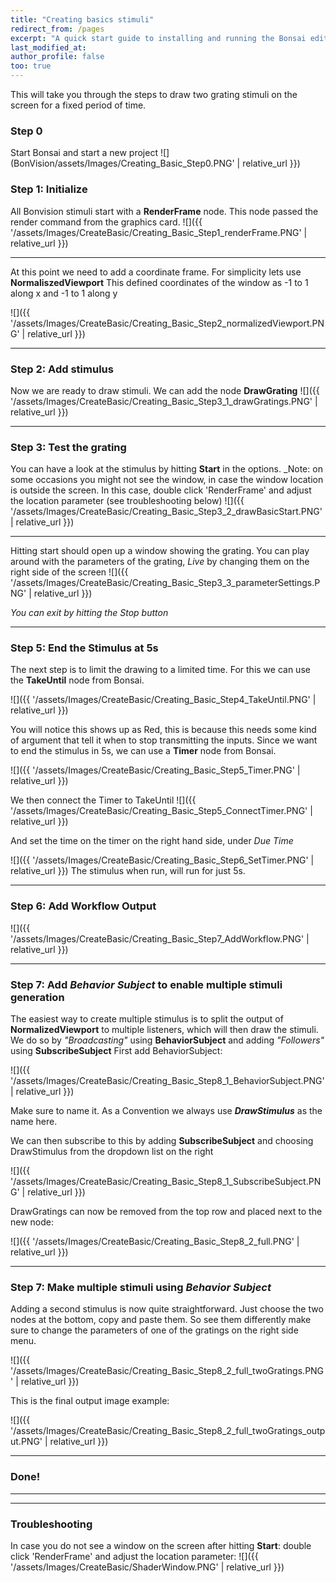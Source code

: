 ```yaml
---
title: "Creating basics stimuli"
redirect_from: /pages
excerpt: "A quick start guide to installing and running the Bonsai editor."
last_modified_at: 
author_profile: false
too: true
---
```


This will take you through the steps to draw two grating stimuli on the screen for a fixed period of time.

### Step 0
Start Bonsai and start a new project
![](BonVision/assets/Images/Creating_Basic_Step0.PNG' | relative_url }})

### Step 1: Initialize
All Bonvision stimuli start with a **RenderFrame** node.
This node passed the render command from the graphics card. 
![]({{ '/assets/Images/CreateBasic/Creating_Basic_Step1_renderFrame.PNG' | relative_url }})

***

At this point we need to add a coordinate frame. For simplicity lets use **NormaliszedViewport**
This defined coordinates of the window as -1 to 1 along x and -1 to 1 along y

![]({{ '/assets/Images/CreateBasic/Creating_Basic_Step2_normalizedViewport.PNG' | relative_url }})

***

### Step 2: Add stimulus
Now we are ready to draw stimuli. We can add the node **DrawGrating**
![]({{ '/assets/Images/CreateBasic/Creating_Basic_Step3_1_drawGratings.PNG' | relative_url }})

***

### Step 3: Test the grating
You can have a look at the stimulus by hitting **Start** in the options. _Note: on some occasions you might not see the window, in case the window location is outside the screen. In this case, double click 'RenderFrame' and adjust the location parameter (see troubleshooting below)
![]({{ '/assets/Images/CreateBasic/Creating_Basic_Step3_2_drawBasicStart.PNG' | relative_url }})

***

Hitting start should open up a window showing the grating. You can play around with the parameters of the grating, _Live_ by changing them on the right side of the screen
![]({{ '/assets/Images/CreateBasic/Creating_Basic_Step3_3_parameterSettings.PNG' | relative_url }})

_You can exit by hitting the Stop button_

***

### Step 5: End the Stimulus at 5s
The next step is to limit the drawing to a limited time. For this we can use the **TakeUntil** node from Bonsai. 

![]({{ '/assets/Images/CreateBasic/Creating_Basic_Step4_TakeUntil.PNG' | relative_url }})

You will notice this shows up as Red, this is because this needs some kind of argument that tell it when to stop transmitting the inputs. Since we want to end the stimulus in 5s, we can use a **Timer** node from Bonsai. 

![]({{ '/assets/Images/CreateBasic/Creating_Basic_Step5_Timer.PNG' | relative_url }})

We then connect the Timer to TakeUntil 
![]({{ '/assets/Images/CreateBasic/Creating_Basic_Step5_ConnectTimer.PNG' | relative_url }})

And set the time on the timer on the right hand side, under _Due Time_

![]({{ '/assets/Images/CreateBasic/Creating_Basic_Step6_SetTimer.PNG' | relative_url }})
The stimulus when run, will run for just 5s. 

***

### Step 6: Add Workflow Output
![]({{ '/assets/Images/CreateBasic/Creating_Basic_Step7_AddWorkflow.PNG' | relative_url }})

***

### Step 7: Add _Behavior Subject_ to enable multiple stimuli generation
The easiest way to create multiple stimulus is to split the output of **NormalizedViewport** to multiple listeners, which will then draw the stimuli. We do so by _"Broadcasting"_ using **BehaviorSubject** and adding _"Followers"_ using **SubscribeSubject**
First add BehaviorSubject:

![]({{ '/assets/Images/CreateBasic/Creating_Basic_Step8_1_BehaviorSubject.PNG' | relative_url }})

Make sure to name it. As a Convention we always use _**DrawStimulus**_ as the name here.

We can then subscribe to this by adding **SubscribeSubject** and choosing DrawStimulus from the dropdown list on the right

![]({{ '/assets/Images/CreateBasic/Creating_Basic_Step8_1_SubscribeSubject.PNG' | relative_url }})

DrawGratings can now be removed from the top row and placed next to the new node:

![]({{ '/assets/Images/CreateBasic/Creating_Basic_Step8_2_full.PNG' | relative_url }})

***

### Step 7: Make multiple stimuli using _Behavior Subject_
Adding a second stimulus is now quite straightforward. Just choose the two nodes at the bottom, copy and paste them. So see them differently make sure to change the parameters of one of the gratings on the right side menu.

![]({{ '/assets/Images/CreateBasic/Creating_Basic_Step8_2_full_twoGratings.PNG' | relative_url }})

This is the final output image example:

![]({{ '/assets/Images/CreateBasic/Creating_Basic_Step8_2_full_twoGratings_output.PNG' | relative_url }})

***

### Done!

***

***

### Troubleshooting 
In case you do not see a window on the screen after hitting **Start**: double click 'RenderFrame' and adjust the location parameter:
![]({{ '/assets/Images/CreateBasic/ShaderWindow.PNG' | relative_url }})
